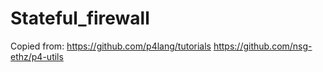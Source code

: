 # Stateful_firewall
Copied from:
https://github.com/p4lang/tutorials
https://github.com/nsg-ethz/p4-utils
